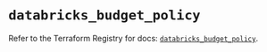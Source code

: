 # `databricks_budget_policy`

Refer to the Terraform Registry for docs: [`databricks_budget_policy`](https://registry.terraform.io/providers/databricks/databricks/1.88.0/docs/resources/budget_policy).
